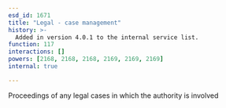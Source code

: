 ```yaml
---
esd_id: 1671
title: "Legal - case management"
history: >-
  Added in version 4.0.1 to the internal service list.
function: 117
interactions: []
powers: [2168, 2168, 2168, 2169, 2169, 2169]
internal: true

---
```


Proceedings of any legal cases in which the authority is involved

